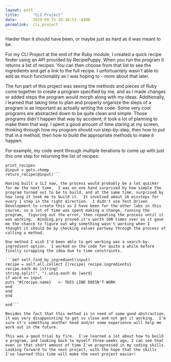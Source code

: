 ```yaml
---
layout: post
title:      "CLI Project"
date:       2019-09-15 20:38:53 -0400
permalink:  cli_project
---
```


Harder than it should have been, or maybe just as hard as it was meant to be.

For my CLI Project at the end of the Ruby module, I created a quick recipe finder using an API provided by RecipePuppy.  When you run the program it returns a list of recipes.  You can then choose from that list to see the  ingredients and get a link to the full recipe.  I unfortuantely wasn't able to add as much functionality as I was hoping to - more about that later.

The fun part of this project was seeing the methods and pieces of Ruby come together to create a program specified by me, and as I made changes or added steps the program would morph along with my ideas.  Additionally, I learned that taking time to plan and properly organize the steps of a program is as important as actually writing the code.  Some very cool programs are abstracted down to be quite clean and simple.  Those programs didn't happen that way by accident; it took a lot of planning to make them that way.  I spent a good amount of time staring at my screen, thinking through how my program should run step-by-step, then how to put that in a method, then how to build the appropriate methods to make it happen.  

For example, my code went through multiple iterations to come up with just this one step for returning the list of recipes:

```   elsif @input == "1"
print_recipes
@input = gets.chomp
return_recipe(@input)```
						
Having built a CLI now, the process would probably be a lot quicker for me the next time.  I was on one hand surprised by how simple the program turned out to be to build, and at the same time, surprised by how long it took me to build it.  It involved about 16 missteps for every 1 step in the right direction.  I didn't use Test Driven Development to create this as I have been for the other labs in this course, so a lot of time was spent making a change, running the program,  figuring out the error, then repeating the process until it was working.  Binding.pry proved it's worth 100 times over as it gave me the chance to figure out why something wasn't working when I thought it should be by checking values partway through the process of calling a method.

One method I wish I'd been able to get working was a search-by-ingredient option.  I worked on the code for quite a while before finally scrapping the idea due to time constraints.  

```def self.find_by_ingredient(input)      
recipe = self.all.collect {|recipe| recipe.ingredients}
recipe.each do |string|         
string.split(", ").uniq.each do |word|         
if word == input         
puts "#{recipe.name}   <- THIS LINE DOESN'T WORK     
end       
end      
end    

end```

Besides the fact that this method is in need of some good abstraction, it was very disappointing to get so close and not get it working.  I'm sure it's something another head and/or some experience will help me work out in the future.

This was a good trial by fire.  I've learned a lot about how to build a program, and looking back to myself three-weeks ago, I can see that even in that short amount of time I've progressed in my coding skills.  Looking forward to the next project, with the hope that the skills I've learned this time will make the next project easier!
